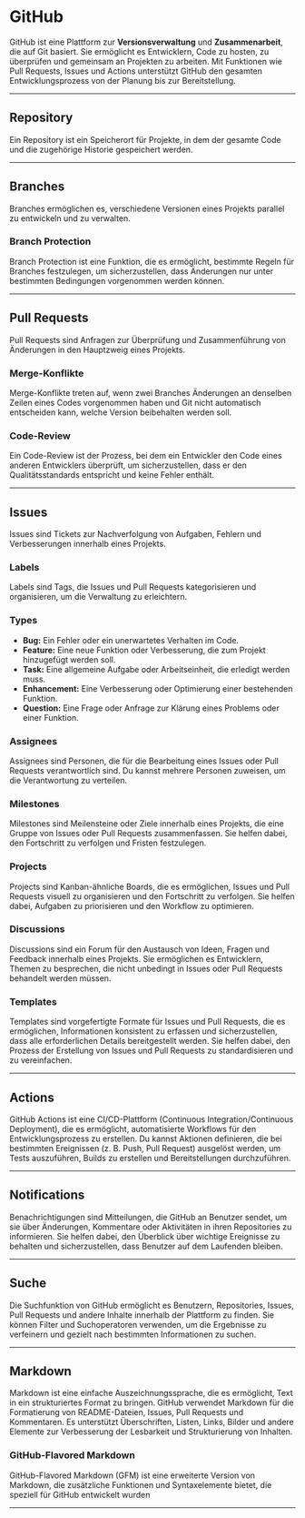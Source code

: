 # GitHub

GitHub ist eine Plattform zur **Versionsverwaltung** und **Zusammenarbeit**, die auf Git basiert. Sie ermöglicht es Entwicklern, Code zu hosten, zu überprüfen und gemeinsam an Projekten zu arbeiten. Mit Funktionen wie Pull Requests, Issues und Actions unterstützt GitHub den gesamten Entwicklungsprozess von der Planung bis zur Bereitstellung.

---

## Repository

Ein Repository ist ein Speicherort für Projekte, in dem der gesamte Code und die zugehörige Historie gespeichert werden.

---

## Branches

Branches ermöglichen es, verschiedene Versionen eines Projekts parallel zu entwickeln und zu verwalten.

### Branch Protection

Branch Protection ist eine Funktion, die es ermöglicht, bestimmte Regeln für Branches festzulegen, um sicherzustellen, dass Änderungen nur unter bestimmten Bedingungen vorgenommen werden können.

---

## Pull Requests

Pull Requests sind Anfragen zur Überprüfung und Zusammenführung von Änderungen in den Hauptzweig eines Projekts.

### Merge-Konflikte

Merge-Konflikte treten auf, wenn zwei Branches Änderungen an denselben Zeilen eines Codes vorgenommen haben und Git nicht automatisch entscheiden kann, welche Version beibehalten werden soll.

### Code-Review

Ein Code-Review ist der Prozess, bei dem ein Entwickler den Code eines anderen Entwicklers überprüft, um sicherzustellen, dass er den Qualitätsstandards entspricht und keine Fehler enthält.

---

## Issues

Issues sind Tickets zur Nachverfolgung von Aufgaben, Fehlern und Verbesserungen innerhalb eines Projekts.

### Labels

Labels sind Tags, die Issues und Pull Requests kategorisieren und organisieren, um die Verwaltung zu erleichtern.

### Types

- **Bug:** Ein Fehler oder ein unerwartetes Verhalten im Code.
- **Feature:** Eine neue Funktion oder Verbesserung, die zum Projekt hinzugefügt werden soll.
- **Task:** Eine allgemeine Aufgabe oder Arbeitseinheit, die erledigt werden muss.
- **Enhancement:** Eine Verbesserung oder Optimierung einer bestehenden Funktion.
- **Question:** Eine Frage oder Anfrage zur Klärung eines Problems oder einer Funktion.

### Assignees

Assignees sind Personen, die für die Bearbeitung eines Issues oder Pull Requests verantwortlich sind. Du kannst mehrere Personen zuweisen, um die Verantwortung zu verteilen.

### Milestones

Milestones sind Meilensteine oder Ziele innerhalb eines Projekts, die eine Gruppe von Issues oder Pull Requests zusammenfassen. Sie helfen dabei, den Fortschritt zu verfolgen und Fristen festzulegen.

### Projects

Projects sind Kanban-ähnliche Boards, die es ermöglichen, Issues und Pull Requests visuell zu organisieren und den Fortschritt zu verfolgen. Sie helfen dabei, Aufgaben zu priorisieren und den Workflow zu optimieren.

### Discussions

Discussions sind ein Forum für den Austausch von Ideen, Fragen und Feedback innerhalb eines Projekts. Sie ermöglichen es Entwicklern, Themen zu besprechen, die nicht unbedingt in Issues oder Pull Requests behandelt werden müssen.

### Templates

Templates sind vorgefertigte Formate für Issues und Pull Requests, die es ermöglichen, Informationen konsistent zu erfassen und sicherzustellen, dass alle erforderlichen Details bereitgestellt werden. Sie helfen dabei, den Prozess der Erstellung von Issues und Pull Requests zu standardisieren und zu vereinfachen.

---

## Actions

GitHub Actions ist eine CI/CD-Plattform (Continuous Integration/Continuous Deployment), die es ermöglicht, automatisierte Workflows für den Entwicklungsprozess zu erstellen. Du kannst Aktionen definieren, die bei bestimmten Ereignissen (z. B. Push, Pull Request) ausgelöst werden, um Tests auszuführen, Builds zu erstellen und Bereitstellungen durchzuführen.

---

## Notifications

Benachrichtigungen sind Mitteilungen, die GitHub an Benutzer sendet, um sie über Änderungen, Kommentare oder Aktivitäten in ihren Repositories zu informieren. Sie helfen dabei, den Überblick über wichtige Ereignisse zu behalten und sicherzustellen, dass Benutzer auf dem Laufenden bleiben.

---

## Suche

Die Suchfunktion von GitHub ermöglicht es Benutzern, Repositories, Issues, Pull Requests und andere Inhalte innerhalb der Plattform zu finden. Sie können Filter und Suchoperatoren verwenden, um die Ergebnisse zu verfeinern und gezielt nach bestimmten Informationen zu suchen.

---

## Markdown

Markdown ist eine einfache Auszeichnungssprache, die es ermöglicht, Text in ein strukturiertes Format zu bringen. GitHub verwendet Markdown für die Formatierung von README-Dateien, Issues, Pull Requests und Kommentaren. Es unterstützt Überschriften, Listen, Links, Bilder und andere Elemente zur Verbesserung der Lesbarkeit und Strukturierung von Inhalten.

### GitHub-Flavored Markdown

GitHub-Flavored Markdown (GFM) ist eine erweiterte Version von Markdown, die zusätzliche Funktionen und Syntaxelemente bietet, die speziell für GitHub entwickelt wurden

---
